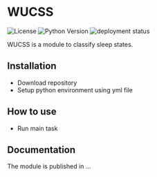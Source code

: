 # WUCSS

![License](https://img.shields.io/badge/license-Apache--2.0-green)
![Python Version](https://img.shields.io/badge/python-3.8-blue)
![deployment status](https://img.shields.io/badge/deployment-passing-limegreen)


WUCSS is a module to classify sleep states.

## Installation

- Download repository
- Setup python environment using yml file

## How to use 

- Run main task

## Documentation

The module is published in ...
